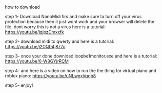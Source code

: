 how to download

step 1- Download NanoMidi firs and make sure to turn off your virus protection because then it just wont work and your browser will delete the file. dont worry this is not a virus here is a tutorial: https://youtu.be/jqjpzDmxxfk

step 2- download midi to qwerty and here is a tutorial: https://youtu.be/j2OQ04j877c

step 3- once your done download loopbe1monitor.exe and here is a tutorial: https://youtu.be/0-W8GYjrRQM

step 4- and here is a video on how to run the the thing for virtual piano and roblox piano: https://youtu.be/uNLwgxVqqh8

step 5- enjoy!
